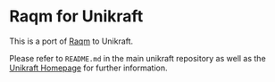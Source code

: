 # Raqm for Unikraft

This is a port of [Raqm](https://github.com/HOST-Oman/libraqm) to Unikraft.

Please refer to `README.md` in the main unikraft repository as well as the [Unikraft Homepage](https://unikraft.org/) for further information.
